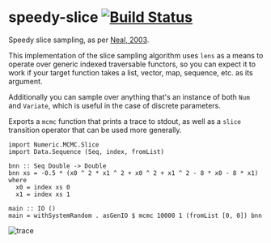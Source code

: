 # speedy-slice [![Build Status](https://secure.travis-ci.org/jtobin/speedy-slice.png)](http://travis-ci.org/jtobin/speedy-slice)

Speedy slice sampling, as per [Neal, 2003](http://people.ee.duke.edu/~lcarin/slice.pdf).

This implementation of the slice sampling algorithm uses `lens` as a means to
operate over generic indexed traversable functors, so you can expect it to
work if your target function takes a list, vector, map, sequence, etc. as its
argument.

Additionally you can sample over anything that's an instance of both `Num` and
`Variate`, which is useful in the case of discrete parameters.

Exports a `mcmc` function that prints a trace to stdout, as well as a
`slice` transition operator that can be used more generally.

    import Numeric.MCMC.Slice
    import Data.Sequence (Seq, index, fromList)

    bnn :: Seq Double -> Double
    bnn xs = -0.5 * (x0 ^ 2 * x1 ^ 2 + x0 ^ 2 + x1 ^ 2 - 8 * x0 - 8 * x1) where
      x0 = index xs 0
      x1 = index xs 1

    main :: IO ()
    main = withSystemRandom . asGenIO $ mcmc 10000 1 (fromList [0, 0]) bnn

![trace](https://dl.dropboxusercontent.com/spa/u0s6617yxinm2ca/zp-9gl6z.png)

